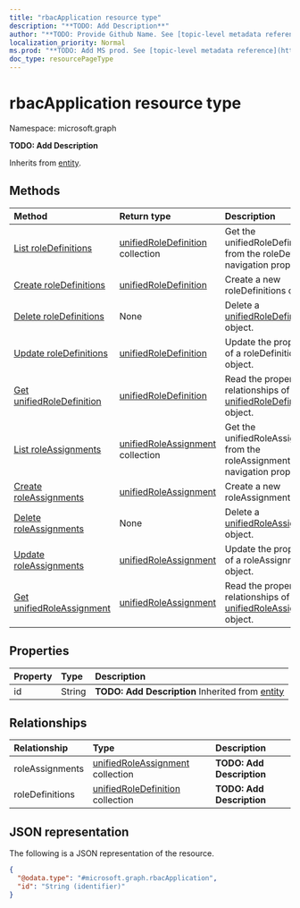 ```yaml
---
title: "rbacApplication resource type"
description: "**TODO: Add Description**"
author: "**TODO: Provide Github Name. See [topic-level metadata reference](https://msgo.azurewebsites.net/add/document/guidelines/metadata.html#topic-level-metadata)**"
localization_priority: Normal
ms.prod: "**TODO: Add MS prod. See [topic-level metadata reference](https://msgo.azurewebsites.net/add/document/guidelines/metadata.html#topic-level-metadata)**"
doc_type: resourcePageType
---
```


# rbacApplication resource type


Namespace: microsoft.graph

**TODO: Add Description**


Inherits from [entity](../resources/entity.md).

## Methods
|Method|Return type|Description|
|:---|:---|:---|
|[List roleDefinitions](../api/rbacapplication-list-roledefinitions.md)|[unifiedRoleDefinition](../resources/unifiedroledefinition.md) collection|Get the unifiedRoleDefinitions from the roleDefinitions navigation property.|
|[Create roleDefinitions](../api/rbacapplication-post-roledefinitions.md)|[unifiedRoleDefinition](../resources/unifiedroledefinition.md)|Create a new roleDefinitions object.|
|[Delete roleDefinitions](../api/rbacapplication-delete-roledefinitions.md)|None|Delete a [unifiedRoleDefinition](../resources/unifiedroledefinition.md) object.|
|[Update roleDefinitions](../api/rbacapplication-update-roledefinitions.md)|[unifiedRoleDefinition](../resources/unifiedroledefinition.md)|Update the properties of a roleDefinitions object.|
|[Get unifiedRoleDefinition](../api/unifiedroledefinition-get.md)|[unifiedRoleDefinition](../resources/unifiedroledefinition.md)|Read the properties and relationships of an [unifiedRoleDefinition](../resources/unifiedroledefinition.md) object.|
|[List roleAssignments](../api/rbacapplication-list-roleassignments.md)|[unifiedRoleAssignment](../resources/unifiedroleassignment.md) collection|Get the unifiedRoleAssignments from the roleAssignments navigation property.|
|[Create roleAssignments](../api/rbacapplication-post-roleassignments.md)|[unifiedRoleAssignment](../resources/unifiedroleassignment.md)|Create a new roleAssignments object.|
|[Delete roleAssignments](../api/rbacapplication-delete-roleassignments.md)|None|Delete a [unifiedRoleAssignment](../resources/unifiedroleassignment.md) object.|
|[Update roleAssignments](../api/rbacapplication-update-roleassignments.md)|[unifiedRoleAssignment](../resources/unifiedroleassignment.md)|Update the properties of a roleAssignments object.|
|[Get unifiedRoleAssignment](../api/unifiedroleassignment-get.md)|[unifiedRoleAssignment](../resources/unifiedroleassignment.md)|Read the properties and relationships of an [unifiedRoleAssignment](../resources/unifiedroleassignment.md) object.|

## Properties
|Property|Type|Description|
|:---|:---|:---|
|id|String|**TODO: Add Description** Inherited from [entity](../resources/entity.md)|

## Relationships
|Relationship|Type|Description|
|:---|:---|:---|
|roleAssignments|[unifiedRoleAssignment](../resources/unifiedroleassignment.md) collection|**TODO: Add Description**|
|roleDefinitions|[unifiedRoleDefinition](../resources/unifiedroledefinition.md) collection|**TODO: Add Description**|

## JSON representation
The following is a JSON representation of the resource.
<!-- {
  "blockType": "resource",
  "keyProperty": "id",
  "@odata.type": "microsoft.graph.rbacApplication",
  "baseType": "microsoft.graph.entity",
  "openType": false
}
-->
``` json
{
  "@odata.type": "#microsoft.graph.rbacApplication",
  "id": "String (identifier)"
}
```

